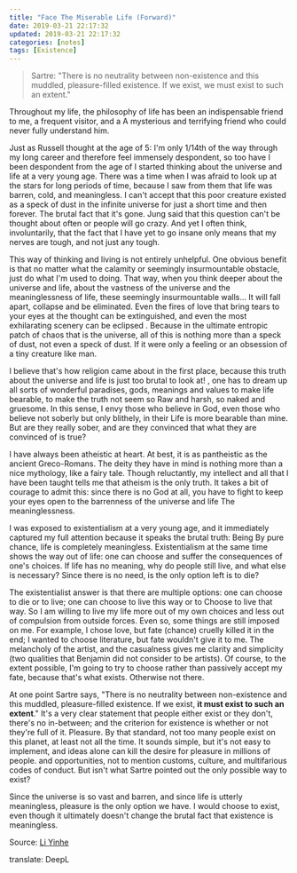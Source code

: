 ```yaml
---
title: "Face The Miserable Life (Forward)"
date: 2019-03-21 22:17:32
updated: 2019-03-21 22:17:32
categories: [notes]
tags: [Existence]
---
```



> Sartre: "There is no neutrality between non-existence and this muddled, pleasure-filled existence. If we exist, we must exist to such an extent."

Throughout my life, the philosophy of life has been an indispensable friend to me, a frequent visitor, and a A mysterious and terrifying friend who could never fully understand him.

Just as Russell thought at the age of 5: I'm only 1/14th of the way through my long career and therefore feel immensely despondent, so too have I been despondent from the age of I started thinking about the universe and life at a very young age. There was a time when I was afraid to look up at the stars for long periods of time, because I saw from them that life was barren, cold, and meaningless. I can't accept that this poor creature existed as a speck of dust in the infinite universe for just a short time and then forever. The brutal fact that it's gone. Jung said that this question can't be thought about often or people will go crazy. And yet I often think, involuntarily, that the fact that I have yet to go insane only means that my nerves are tough, and not just any tough.

This way of thinking and living is not entirely unhelpful. One obvious benefit is that no matter what the calamity or seemingly insurmountable obstacle, just do what I'm used to doing. That way, when you think deeper about the universe and life, about the vastness of the universe and the meaninglessness of life, these seemingly insurmountable walls... It will fall apart, collapse and be eliminated. Even the fires of love that bring tears to your eyes at the thought can be extinguished, and even the most exhilarating scenery can be eclipsed . Because in the ultimate entropic patch of chaos that is the universe, all of this is nothing more than a speck of dust, not even a speck of dust. If it were only a feeling or an obsession of a tiny creature like man.

I believe that's how religion came about in the first place, because this truth about the universe and life is just too brutal to look at! , one has to dream up all sorts of wonderful paradises, gods, meanings and values to make life bearable, to make the truth not seem so Raw and harsh, so naked and gruesome. In this sense, I envy those who believe in God, even those who believe not soberly but only blithely, in their Life is more bearable than mine. But are they really sober, and are they convinced that what they are convinced of is true?

I have always been atheistic at heart. At best, it is as pantheistic as the ancient Greco-Romans. The deity they have in mind is nothing more than a nice mythology, like a fairy tale. Though reluctantly, my intellect and all that I have been taught tells me that atheism is the only truth. It takes a bit of courage to admit this: since there is no God at all, you have to fight to keep your eyes open to the barrenness of the universe and life The meaninglessness.

I was exposed to existentialism at a very young age, and it immediately captured my full attention because it speaks the brutal truth: Being By pure chance, life is completely meaningless. Existentialism at the same time shows the way out of life: one can choose and suffer the consequences of one's choices. If life has no meaning, why do people still live, and what else is necessary? Since there is no need, is the only option left is to die?

The existentialist answer is that there are multiple options: one can choose to die or to live; one can choose to live this way or to Choose to live that way. So I am willing to live my life more out of my own choices and less out of compulsion from outside forces. Even so, some things are still imposed on me. For example, I chose love, but fate (chance) cruelly killed it in the end; I wanted to choose literature, but fate wouldn't give it to me. The melancholy of the artist, and the casualness gives me clarity and simplicity (two qualities that Benjamin did not consider to be artists). Of course, to the extent possible, I'm going to try to choose rather than passively accept my fate, because that's what exists. Otherwise not there.

At one point Sartre says, "There is no neutrality between non-existence and this muddled, pleasure-filled existence. If we exist, **it must exist to such an extent**." It's a very clear statement that people either exist or they don't, there's no in-between; and the criterion for existence is whether or not they're full of it. Pleasure. By that standard, not too many people exist on this planet, at least not all the time. It sounds simple, but it's not easy to implement, and ideas alone can kill the desire for pleasure in millions of people. and opportunities, not to mention customs, culture, and multifarious codes of conduct. But isn't what Sartre pointed out the only possible way to exist?

Since the universe is so vast and barren, and since life is utterly meaningless, pleasure is the only option we have. I would choose to exist, even though it ultimately doesn't change the brutal fact that existence is meaningless.



Source: [Li Yinhe](http://blog.sina.com.cn/s/blog_473d53360102enhe.html)

translate: DeepL